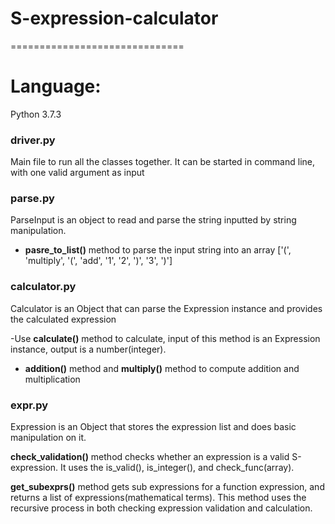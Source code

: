 # S-expression-calculator
==============================
# Language:
Python 3.7.3


### driver.py
Main file to run all the classes together. 
It can be started in command line, with one valid argument as input

### parse.py
ParseInput is an object to read and parse the string inputted by string manipulation.

- **pasre_to_list()** method to parse the input string into an array
['(', 'multiply', '(', 'add', '1', '2', ')', '3', ')']




### calculator.py
Calculator is an Object that can parse the Expression instance and provides the calculated expression

-Use **calculate()** method to calculate, input of this method is an Expression instance, output is a number(integer).
- **addition()** method and **multiply()** method to compute addition and multiplication



### expr.py
Expression is an Object that stores the expression list and does basic manipulation on it.

**check_validation()** method checks whether an expression is a valid S-expression. It uses the is_valid(), is_integer(), and check_func(array).

**get_subexprs()** method gets sub expressions for a function expression, and returns a list of expressions(mathematical terms). This method uses the recursive process in both checking expression validation and calculation.
